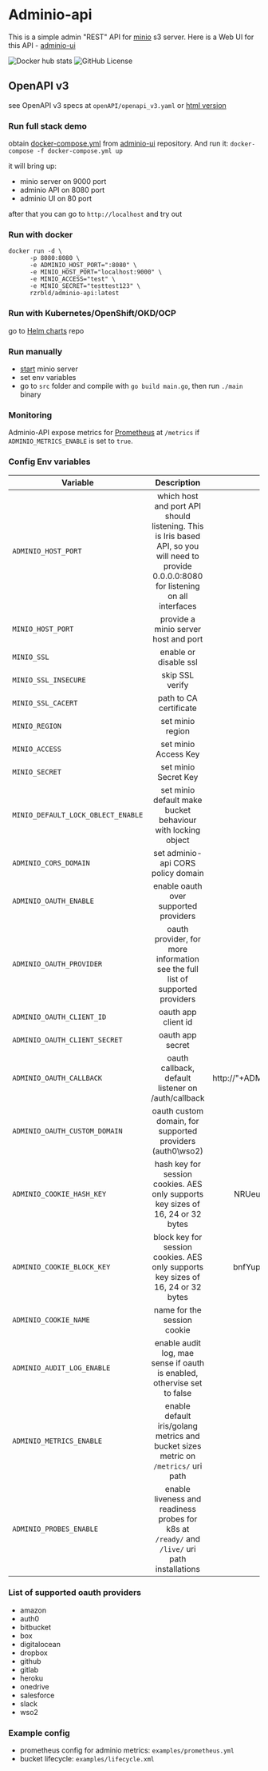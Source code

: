 # Adminio-api
This is a simple admin "REST" API for [minio](https://min.io/) s3 server.
Here is a Web UI for this API - [adminio-ui](https://github.com/rzrbld/adminio-ui)

![Docker hub stats](https://img.shields.io/docker/pulls/rzrbld/adminio-api?style=flat-square) ![GitHub License](https://img.shields.io/github/license/rzrbld/adminio-api?style=flat-square)

## OpenAPI v3

see OpenAPI v3 specs at `openAPI/openapi_v3.yaml` or [html version](https://rzrbld.github.io/openapi/)

### Run full stack demo
obtain [docker-compose.yml](https://raw.githubusercontent.com/rzrbld/adminio-ui/master/docker-compose.yml) from [adminio-ui](https://github.com/rzrbld/adminio-ui) repository. And run it:
`docker-compose -f docker-compose.yml up`

it will bring up:

 - minio server on 9000 port
 - adminio API on 8080 port
 - adminio UI on 80 port

after that you can go to `http://localhost` and try out

### Run with docker
```
docker run -d \
      -p 8080:8080 \
      -e ADMINIO_HOST_PORT=":8080" \
      -e MINIO_HOST_PORT="localhost:9000" \
      -e MINIO_ACCESS="test" \
      -e MINIO_SECRET="testtest123" \
      rzrbld/adminio-api:latest

```

### Run with Kubernetes/OpenShift/OKD/OCP
go to [Helm charts](https://github.com/rzrbld/adminio-helm) repo

### Run manually
 - [start](https://docs.min.io/) minio server
 - set env variables
 - go to `src` folder and compile with `go build main.go`, then run `./main` binary


### Monitoring
Adminio-API expose metrics for [Prometheus](https://prometheus.io/) at `/metrics` if `ADMINIO_METRICS_ENABLE` is set to `true`.

### Config Env variables
| Variable   |      Description      |  Default |
|--------------|:-----------------------:|-----------:|
| `ADMINIO_HOST_PORT` | which host and port API should listening. This is Iris based API, so you will need to provide 0.0.0.0:8080 for listening on all interfaces | localhost:8080 |
| `MINIO_HOST_PORT` |  provide a minio server host and port  |  localhost:9000 |
| `MINIO_SSL` | enable or disable ssl |  false |
| `MINIO_SSL_INSECURE` | skip SSL verify| false |
| `MINIO_SSL_CACERT` | path to CA certificate | "" |
| `MINIO_REGION` | set minio region | us-east-1 |
| `MINIO_ACCESS` | set minio Access Key | test |
| `MINIO_SECRET` | set minio Secret Key | testtest123 |
| `MINIO_DEFAULT_LOCK_OBLECT_ENABLE` | set minio default make bucket behaviour with locking object  | false |
| `ADMINIO_CORS_DOMAIN` | set adminio-api CORS policy domain  | * |
| `ADMINIO_OAUTH_ENABLE` | enable oauth over supported providers | false |
| `ADMINIO_OAUTH_PROVIDER` | oauth provider, for more information see the full list of supported providers | github |
| `ADMINIO_OAUTH_CLIENT_ID` | oauth app client id | my-github-oauth-app-client-id |
| `ADMINIO_OAUTH_CLIENT_SECRET` | oauth app secret | my-github-oauth-app-secret |
| `ADMINIO_OAUTH_CALLBACK` | oauth callback, default listener on /auth/callback | http://"+ADMINIO_HOST_PORT+"/auth/callback |
| `ADMINIO_OAUTH_CUSTOM_DOMAIN` | oauth custom domain, for supported providers (auth0\wso2) | - |
| `ADMINIO_COOKIE_HASH_KEY` | hash key for session cookies. AES only supports key sizes of 16, 24 or 32 bytes | NRUeuq6AdskNPa7ewZuxG9TrDZC4xFat |
| `ADMINIO_COOKIE_BLOCK_KEY` | block key for session cookies. AES only supports key sizes of 16, 24 or 32 bytes | bnfYuphzxPhJMR823YNezH83fuHuddFC |
| `ADMINIO_COOKIE_NAME` | name for the session cookie | adminiosessionid |
| `ADMINIO_AUDIT_LOG_ENABLE` | enable audit log, mae sense if oauth is enabled, othervise set to false | false |
| `ADMINIO_METRICS_ENABLE` | enable default iris/golang metrics and bucket sizes metric on `/metrics/` uri path | false |
| `ADMINIO_PROBES_ENABLE` | enable liveness and readiness probes for k8s at `/ready/` and `/live/` uri path installations | false |

### List of supported oauth providers

 - amazon
 - auth0
 - bitbucket
 - box
 - digitalocean
 - dropbox
 - github
 - gitlab
 - heroku
 - onedrive
 - salesforce
 - slack
 - wso2


 ### Example config
 - prometheus config for adminio metrics: `examples/prometheus.yml`
 - bucket lifecycle: `examples/lifecycle.xml`

